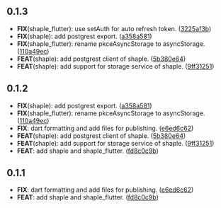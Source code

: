 ## 0.1.3

 - **FIX**(shaple_flutter): use setAuth for auto refresh token. ([3225af3b](https://github.com/paust-team/shaple-flutter/commit/3225af3ba9dd9819ba3fa762e36905b959c59628))
 - **FIX**(shaple): add postgrest export. ([a358a581](https://github.com/paust-team/shaple-flutter/commit/a358a581a46773f21453fae0d878e7f07017e250))
 - **FIX**(shaple_flutter): rename pkceAsyncStorage to asyncStorage. ([110a49ec](https://github.com/paust-team/shaple-flutter/commit/110a49ecb48ff7cbbabe7c3614c110d2b1bd7d66))
 - **FEAT**(shaple): add postgrest client of shaple. ([5b380e64](https://github.com/paust-team/shaple-flutter/commit/5b380e64c36ccadbd01759006b1b9900dc1cef96))
 - **FEAT**(shaple): add support for storage service of shaple. ([9ff31251](https://github.com/paust-team/shaple-flutter/commit/9ff31251c7abd54ff03d2942a39f43e27ad7c914))

## 0.1.2

 - **FIX**(shaple): add postgrest export. ([a358a581](https://github.com/paust-team/shaple-flutter/commit/a358a581a46773f21453fae0d878e7f07017e250))
 - **FIX**(shaple_flutter): rename pkceAsyncStorage to asyncStorage. ([110a49ec](https://github.com/paust-team/shaple-flutter/commit/110a49ecb48ff7cbbabe7c3614c110d2b1bd7d66))
 - **FIX**: dart formatting and add files for publishing. ([e6ed6c62](https://github.com/paust-team/shaple-flutter/commit/e6ed6c624a9fe937cffe25b0cd7a0eae8a620824))
 - **FEAT**(shaple): add postgrest client of shaple. ([5b380e64](https://github.com/paust-team/shaple-flutter/commit/5b380e64c36ccadbd01759006b1b9900dc1cef96))
 - **FEAT**(shaple): add support for storage service of shaple. ([9ff31251](https://github.com/paust-team/shaple-flutter/commit/9ff31251c7abd54ff03d2942a39f43e27ad7c914))
 - **FEAT**: add shaple and shaple_flutter. ([fd8c0c9b](https://github.com/paust-team/shaple-flutter/commit/fd8c0c9bf816348339cd0b33421b207419900991))

## 0.1.1

 - **FIX**: dart formatting and add files for publishing. ([e6ed6c62](https://github.com/paust-team/shaple-flutter/commit/e6ed6c624a9fe937cffe25b0cd7a0eae8a620824))
 - **FEAT**: add shaple and shaple_flutter. ([fd8c0c9b](https://github.com/paust-team/shaple-flutter/commit/fd8c0c9bf816348339cd0b33421b207419900991))

